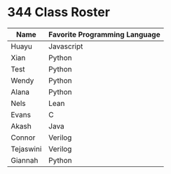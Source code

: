 # 344 Class Roster


| Name      | Favorite Programming Language |
|-----------|-------------------------------|
| Huayu     | Javascript                    |
| Xian      | Python                        |
| Test      | Python                        |
| Wendy     | Python                        |
| Alana     | Python                        |
| Nels      | Lean                          | 
| Evans     | C                             |
| Akash     | Java                          |
| Connor    | Verilog                       |
| Tejaswini | Verilog                       |
| Giannah   | Python                        |
